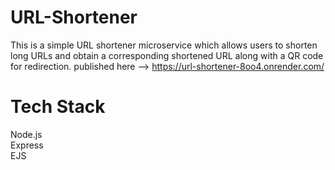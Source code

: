# URL-Shortener

This is a simple URL shortener microservice which allows users to shorten long URLs and obtain a corresponding shortened URL along with a QR code for redirection.
published here --> https://url-shortener-8oo4.onrender.com/

# Tech Stack
 Node.js <br>
 Express <br>
 EJS
